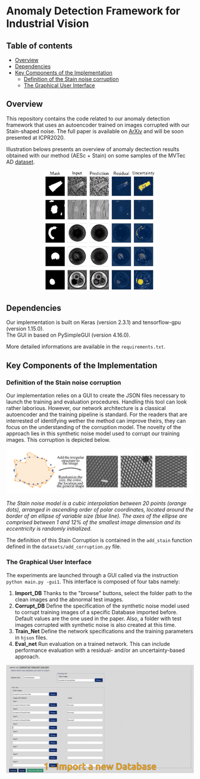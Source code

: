 # Anomaly Detection Framework for Industrial Vision

## Table of contents
- [Overview](#Overview)
- [Dependencies](#Dependencies)
- [Key Components of the Implementation](#Key-Components-of-the-Implementation)
  - [Definition of the Stain noise corruption](#Definition-of-the-Stain-noise-corruption)
  - [The Graphical User Interface](#The-Graphical-User-Interface)

## Overview 

This repository contains the code related to our anomaly detection framework that uses an autoencoder trained on images corrupted with our Stain-shaped noise. The full paper is available on [ArXiv](https://arxiv.org/abs/2008.12977) and will be soon presented at ICPR2020. 

Illustration belows presents an overview of anomaly dectection results obtained with our method (AESc + Stain) on some samples of the MVTec AD [dataset](https://www.mvtec.com/company/research/datasets/mvtec-ad/). 

<p align="center">
  <img width="300" src="https://github.com/anncollin/AnomalyDetection-Keras/blob/master/ReadmeImgs/resultOverview.png"> <br>
</p> 

## Dependencies

Our implementation is built on Keras (version 2.3.1) and tensorflow-gpu (version 1.15.0). <br>
The GUI in based on PySimpleGUI (version 4.16.0). 

More detailed informations are available in the `requirements.txt`.

## Key Components of the Implementation 

### Definition of the Stain noise corruption

Our implementation relies on a GUI to create the JSON files necessary to launch the training and evaluation procedures. Handling this tool can look rather laborious. However, our network architecture is a classical autoencoder and the training pipeline is standard. For the readers that are interrested of identifying wether the method can improve theirs, they can focus on the understanding of the corruption model. The novelty of the approach lies in this synthetic noise model used to corrupt our training images. This corruption is depicted below. 

<p align="center">
  <img width="500" src="https://github.com/anncollin/AnomalyDetection-Keras/blob/master/ReadmeImgs/StainNoiseModel.png"> <br>
</p> 

*The Stain noise model is a cubic interpolation between 20 points (orange dots), arranged in ascending order of polar coordinates, located around the border of an ellipse of variable size (blue line). The axes of the ellipse are comprised between 1 and 12% of the smallest image dimension and its eccentricity is randomly initialized.*

The definition of this Stain Corruption is contained in the `add_stain` function defined in the `datasets/add_corruption.py` file.

### The Graphical User Interface 

The experiments are launched through a GUI called via the instruction `python main.py -gui1`. This interface is composed of four tabs namely:
1. **Import_DB** Thanks to the "browse" buttons, select the folder path to the clean images and the abnormal test images. 
2. **Corrupt_DB** Define the specification of the synthetic noise model used to corrupt training images of a specific Database imported before. Default values are the one used in the paper. Also, a folder with test images corrupted with synthetic noise is also created at this time. 
3. **Train_Net** Define the network specifications and the training parameters in `hjson` files. 
4. **Eval_net** Run evaluation on a trained network. This can include performance evaluation with a residual- and/or an uncertainty-based approach.

<p align="center">
  <img width="700" src="https://github.com/anncollin/AnomalyDetection-Keras/blob/master/ReadmeImgs/GUI.gif"> <br>
</p> 
